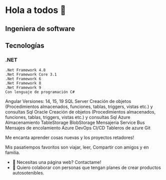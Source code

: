 # Hola a todos 👋

## Ingeniera de software
## Tecnologías  
  ### .NET 
    .Net Framework 4.8
    .Net Framework Core 3.1
    .Net Framework 6
    .Net Framework 8
    .Net Framework 9
    Con lenguaje de programación C#
  Angular 
    Versiones: 14, 15, 19
  SQL Server
    Creación de objetos (Procedimientos almacenados, funciones, tablas, triggers, vistas etc.) y consultas Sql
  Oracle
    Creación de objetos (Procedimientos almacenados, funciones, tablas, triggers, vistas etc.) y consultas Sql
  Azure
    Almacenamiento
      TableStorage
      BlobStorage
    Mensajeria
      Service Bus
      Mensajes de encolamiento
    Azure DevOps
      CI/CD
      Tableros de azure
      Git
      
Me encanta aprender cosas nuevas y los proyectos retadores!

Mis pasatiempos favoritos son viajar, leer, Compartir con amigos y en familia. 

- 🌱 Necesitas una página web? Contactame!
- 👯 Quiero colaborar con personas que tengan planes de crear productos autosotenibles.
